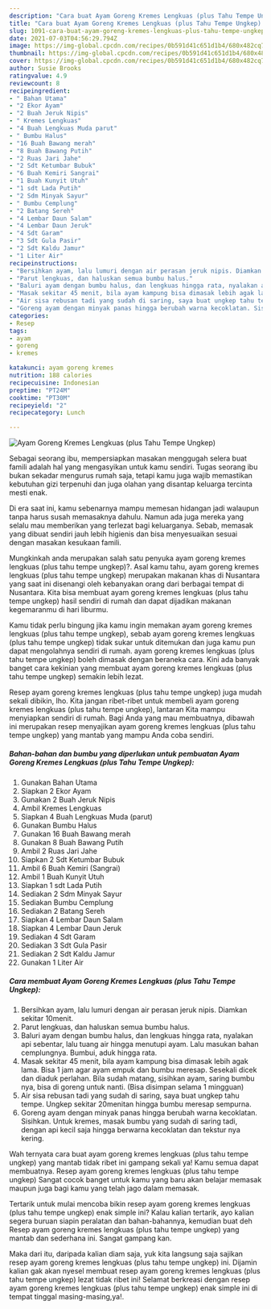 ```yaml
---
description: "Cara buat Ayam Goreng Kremes Lengkuas (plus Tahu Tempe Ungkep) yang nikmat Untuk Jualan"
title: "Cara buat Ayam Goreng Kremes Lengkuas (plus Tahu Tempe Ungkep) yang nikmat Untuk Jualan"
slug: 1091-cara-buat-ayam-goreng-kremes-lengkuas-plus-tahu-tempe-ungkep-yang-nikmat-untuk-jualan
date: 2021-07-03T04:56:29.794Z
image: https://img-global.cpcdn.com/recipes/0b591d41c651d1b4/680x482cq70/ayam-goreng-kremes-lengkuas-plus-tahu-tempe-ungkep-foto-resep-utama.jpg
thumbnail: https://img-global.cpcdn.com/recipes/0b591d41c651d1b4/680x482cq70/ayam-goreng-kremes-lengkuas-plus-tahu-tempe-ungkep-foto-resep-utama.jpg
cover: https://img-global.cpcdn.com/recipes/0b591d41c651d1b4/680x482cq70/ayam-goreng-kremes-lengkuas-plus-tahu-tempe-ungkep-foto-resep-utama.jpg
author: Susie Brooks
ratingvalue: 4.9
reviewcount: 8
recipeingredient:
- " Bahan Utama"
- "2 Ekor Ayam"
- "2 Buah Jeruk Nipis"
- " Kremes Lengkuas"
- "4 Buah Lengkuas Muda parut"
- " Bumbu Halus"
- "16 Buah Bawang merah"
- "8 Buah Bawang Putih"
- "2 Ruas Jari Jahe"
- "2 Sdt Ketumbar Bubuk"
- "6 Buah Kemiri Sangrai"
- "1 Buah Kunyit Utuh"
- "1 sdt Lada Putih"
- "2 Sdm Minyak Sayur"
- " Bumbu Cemplung"
- "2 Batang Sereh"
- "4 Lembar Daun Salam"
- "4 Lembar Daun Jeruk"
- "4 Sdt Garam"
- "3 Sdt Gula Pasir"
- "2 Sdt Kaldu Jamur"
- "1 Liter Air"
recipeinstructions:
- "Bersihkan ayam, lalu lumuri dengan air perasan jeruk nipis. Diamkan sekitar 10menit."
- "Parut lengkuas, dan haluskan semua bumbu halus."
- "Baluri ayam dengan bumbu halus, dan lengkuas hingga rata, nyalakan api sebentar, lalu tuang air hingga menutupi ayam. Lalu masukan bahan cemplungnya. Bumbui, aduk hingga rata."
- "Masak sekitar 45 menit, bila ayam kampung bisa dimasak lebih agak lama. Bisa 1 jam agar ayam empuk dan bumbu meresap. Sesekali dicek dan diaduk perlahan. Bila sudah matang, sisihkan ayam, saring bumbu nya, bisa di goreng untuk nanti. (Bisa disimpan selama 1 mingguan)"
- "Air sisa rebusan tadi yang sudah di saring, saya buat ungkep tahu tempe. Ungkep sekitar 20menitan hingga bumbu meresap sempurna."
- "Goreng ayam dengan minyak panas hingga berubah warna kecoklatan. Sisihkan. Untuk kremes, masak bumbu yang sudah di saring tadi, dengan api kecil saja hingga berwarna kecoklatan dan tekstur nya kering."
categories:
- Resep
tags:
- ayam
- goreng
- kremes

katakunci: ayam goreng kremes 
nutrition: 188 calories
recipecuisine: Indonesian
preptime: "PT24M"
cooktime: "PT30M"
recipeyield: "2"
recipecategory: Lunch

---
```



![Ayam Goreng Kremes Lengkuas (plus Tahu Tempe Ungkep)](https://img-global.cpcdn.com/recipes/0b591d41c651d1b4/680x482cq70/ayam-goreng-kremes-lengkuas-plus-tahu-tempe-ungkep-foto-resep-utama.jpg)

Sebagai seorang ibu, mempersiapkan masakan menggugah selera buat famili adalah hal yang mengasyikan untuk kamu sendiri. Tugas seorang ibu bukan sekadar mengurus rumah saja, tetapi kamu juga wajib memastikan kebutuhan gizi terpenuhi dan juga olahan yang disantap keluarga tercinta mesti enak.

Di era  saat ini, kamu sebenarnya mampu memesan hidangan jadi walaupun tanpa harus susah memasaknya dahulu. Namun ada juga mereka yang selalu mau memberikan yang terlezat bagi keluarganya. Sebab, memasak yang dibuat sendiri jauh lebih higienis dan bisa menyesuaikan sesuai dengan masakan kesukaan famili. 



Mungkinkah anda merupakan salah satu penyuka ayam goreng kremes lengkuas (plus tahu tempe ungkep)?. Asal kamu tahu, ayam goreng kremes lengkuas (plus tahu tempe ungkep) merupakan makanan khas di Nusantara yang saat ini disenangi oleh kebanyakan orang dari berbagai tempat di Nusantara. Kita bisa membuat ayam goreng kremes lengkuas (plus tahu tempe ungkep) hasil sendiri di rumah dan dapat dijadikan makanan kegemaranmu di hari liburmu.

Kamu tidak perlu bingung jika kamu ingin memakan ayam goreng kremes lengkuas (plus tahu tempe ungkep), sebab ayam goreng kremes lengkuas (plus tahu tempe ungkep) tidak sukar untuk ditemukan dan juga kamu pun dapat mengolahnya sendiri di rumah. ayam goreng kremes lengkuas (plus tahu tempe ungkep) boleh dimasak dengan beraneka cara. Kini ada banyak banget cara kekinian yang membuat ayam goreng kremes lengkuas (plus tahu tempe ungkep) semakin lebih lezat.

Resep ayam goreng kremes lengkuas (plus tahu tempe ungkep) juga mudah sekali dibikin, lho. Kita jangan ribet-ribet untuk membeli ayam goreng kremes lengkuas (plus tahu tempe ungkep), lantaran Kita mampu menyiapkan sendiri di rumah. Bagi Anda yang mau membuatnya, dibawah ini merupakan resep menyajikan ayam goreng kremes lengkuas (plus tahu tempe ungkep) yang mantab yang mampu Anda coba sendiri.

<!--inarticleads1-->

##### Bahan-bahan dan bumbu yang diperlukan untuk pembuatan Ayam Goreng Kremes Lengkuas (plus Tahu Tempe Ungkep):

1. Gunakan  Bahan Utama
1. Siapkan 2 Ekor Ayam
1. Gunakan 2 Buah Jeruk Nipis
1. Ambil  Kremes Lengkuas
1. Siapkan 4 Buah Lengkuas Muda (parut)
1. Gunakan  Bumbu Halus
1. Gunakan 16 Buah Bawang merah
1. Gunakan 8 Buah Bawang Putih
1. Ambil 2 Ruas Jari Jahe
1. Siapkan 2 Sdt Ketumbar Bubuk
1. Ambil 6 Buah Kemiri (Sangrai)
1. Ambil 1 Buah Kunyit Utuh
1. Siapkan 1 sdt Lada Putih
1. Sediakan 2 Sdm Minyak Sayur
1. Sediakan  Bumbu Cemplung
1. Sediakan 2 Batang Sereh
1. Siapkan 4 Lembar Daun Salam
1. Siapkan 4 Lembar Daun Jeruk
1. Sediakan 4 Sdt Garam
1. Sediakan 3 Sdt Gula Pasir
1. Sediakan 2 Sdt Kaldu Jamur
1. Gunakan 1 Liter Air




<!--inarticleads2-->

##### Cara membuat Ayam Goreng Kremes Lengkuas (plus Tahu Tempe Ungkep):

1. Bersihkan ayam, lalu lumuri dengan air perasan jeruk nipis. Diamkan sekitar 10menit.
1. Parut lengkuas, dan haluskan semua bumbu halus.
1. Baluri ayam dengan bumbu halus, dan lengkuas hingga rata, nyalakan api sebentar, lalu tuang air hingga menutupi ayam. Lalu masukan bahan cemplungnya. Bumbui, aduk hingga rata.
1. Masak sekitar 45 menit, bila ayam kampung bisa dimasak lebih agak lama. Bisa 1 jam agar ayam empuk dan bumbu meresap. Sesekali dicek dan diaduk perlahan. Bila sudah matang, sisihkan ayam, saring bumbu nya, bisa di goreng untuk nanti. (Bisa disimpan selama 1 mingguan)
1. Air sisa rebusan tadi yang sudah di saring, saya buat ungkep tahu tempe. Ungkep sekitar 20menitan hingga bumbu meresap sempurna.
1. Goreng ayam dengan minyak panas hingga berubah warna kecoklatan. Sisihkan. Untuk kremes, masak bumbu yang sudah di saring tadi, dengan api kecil saja hingga berwarna kecoklatan dan tekstur nya kering.




Wah ternyata cara buat ayam goreng kremes lengkuas (plus tahu tempe ungkep) yang mantab tidak ribet ini gampang sekali ya! Kamu semua dapat membuatnya. Resep ayam goreng kremes lengkuas (plus tahu tempe ungkep) Sangat cocok banget untuk kamu yang baru akan belajar memasak maupun juga bagi kamu yang telah jago dalam memasak.

Tertarik untuk mulai mencoba bikin resep ayam goreng kremes lengkuas (plus tahu tempe ungkep) enak simple ini? Kalau kalian tertarik, ayo kalian segera buruan siapin peralatan dan bahan-bahannya, kemudian buat deh Resep ayam goreng kremes lengkuas (plus tahu tempe ungkep) yang mantab dan sederhana ini. Sangat gampang kan. 

Maka dari itu, daripada kalian diam saja, yuk kita langsung saja sajikan resep ayam goreng kremes lengkuas (plus tahu tempe ungkep) ini. Dijamin kalian gak akan nyesel membuat resep ayam goreng kremes lengkuas (plus tahu tempe ungkep) lezat tidak ribet ini! Selamat berkreasi dengan resep ayam goreng kremes lengkuas (plus tahu tempe ungkep) enak simple ini di tempat tinggal masing-masing,ya!.

